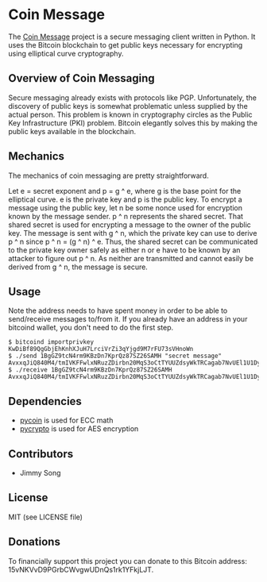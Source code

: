 Coin Message
=========

The [Coin Message](https://github.com/coinmessage/coinmessage) project is a secure messaging client written in Python. It uses the Bitcoin blockchain to get public keys necessary for encrypting using elliptical curve cryptography.

Overview of Coin Messaging
------------

Secure messaging already exists with protocols like PGP. Unfortunately, the discovery of public keys is somewhat problematic unless supplied by the actual person. This problem is known in cryptography circles as the Public Key Infrastructure (PKI) problem. Bitcoin elegantly solves this by making the public keys available in the blockchain.

Mechanics
-----------

The mechanics of coin messaging are pretty straightforward.

Let e = secret exponent and p = g ^ e, where g is the base point for the elliptical curve. e is the private key and p is the public key. To encrypt a message using the public key, let n be some nonce used for encryption known by the message sender. p ^ n represents the shared secret. That shared secret is used for encrypting a message to the owner of the public key. The message is sent with g ^ n, which the private key can use to derive p ^ n since p ^ n = (g ^ n) ^ e. Thus, the shared secret can be communicated to the private key owner safely as either n or e have to be known by an attacker to figure out p ^ n. As neither are transmitted and cannot easily be derived from g ^ n, the message is secure.

Usage
-----------

Note the address needs to have spent money in order to be able to send/receive messages to/from it. If you already have an address in your bitcoind wallet, you don't need to do the first step.

    $ bitcoind importprivkey KwDiBf89QgGbjEhKnhXJuH7LrciVrZi3qYjgd9M7rFU73sVHnoWn
    $ ./send 1BgGZ9tcN4rm9KBzDn7KprQz87SZ26SAMH "secret message"
    AvxxqJiQ840M4/tmIVKFFwlxNRuzZDirbn20MqS3oCtTYUUZdsyWkTRCagab7NvUEl1U1DyK47dYHqkcThiPjdw=
    $ ./receive 1BgGZ9tcN4rm9KBzDn7KprQz87SZ26SAMH AvxxqJiQ840M4/tmIVKFFwlxNRuzZDirbn20MqS3oCtTYUUZdsyWkTRCagab7NvUEl1U1DyK47dYHqkcThiPjdw=

Dependencies
------------

* [pycoin](https://github.com/richardkiss/pycoin) is used for ECC math
* [pycrypto](https://github.com/dlitz/pycrypto) is used for AES encryption


Contributors
------------

 * Jimmy Song

License
-------

MIT (see LICENSE file)

Donations
---------

To financially support this project you can donate to this Bitcoin address: 15vNKVvD9PGrbCWvgwUDnQs1rk1YFkjLJT.
